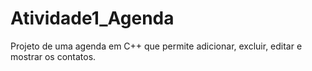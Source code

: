 # Atividade1_Agenda
Projeto de uma agenda em C++ que permite adicionar, excluir, editar e mostrar os contatos.
